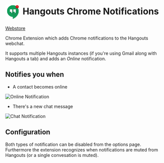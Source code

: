# <img src="/icons/48.png" align="absmiddle"> Hangouts Chrome Notifications

[Webstore](https://chrome.google.com/webstore/detail/hangouts-notifications/fbpmaadfebbedknhmeeijeicldjlegee)

Chrome Extension which adds Chrome notifications to the Hangouts webchat.

It supports multiple Hangouts instances (if you're using Gmail along with Hangouts a tab) and adds an *Online* notification.

## Notifies you when

- A contact becomes online

![Online Notification](http://i.imgur.com/K4CK2dD.png)

- There's a new chat message

![Chat Notification](http://i.imgur.com/an0xhxQ.png)

## Configuration

Both types of notification can be disabled from the options page. Furthermore the extension recognizes when notifications are muted from Hangouts (or a single convesation is muted).

